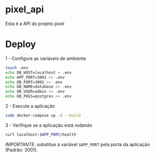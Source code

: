 # pixel_api

Esta é a API do projeto pixel

# Deploy

1 - Configure as variáveis de ambiente

```bash
touch .env
echo DB_HOST=localhost > .env
echo APP_PORT=3001 >> .env
echo DB_PORT=3002 >> .env
echo DB_NAME=database >> .env
echo DB_USER=admin >> .env
echo DB_PASS=postgres >> .env
```

2 - Execute a aplicação

```bash
sudo docker-compose up -d --build
```

3 - Verifique se a aplicação está rodando

```bash
curl localhost:$APP_PORT/health
```

_IMPORTANTE_: substitue a variável `$APP_PORT` pela porta da aplicação (Padrão: 3001).
